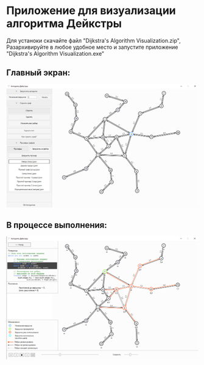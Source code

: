 # Приложение для визуализации алгоритма Дейкстры

Для устаноки скачайте файл "Dijkstra's Algorithm Visualization.zip", Разархивируйте в любое удобное место и запустите приложение
"Dijkstra's Algorithm Visualization.exe"

## Главный экран:

![](screenshots/main.png)

## В процессе выполнения:

![](screenshots/in_progress.png)
